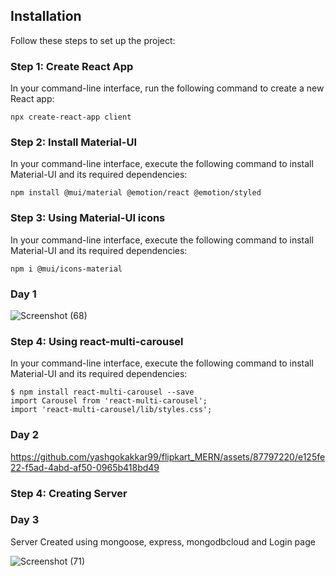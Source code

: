 ## Installation

Follow these steps to set up the project:

### Step 1: Create React App

In your command-line interface, run the following command to create a new React app:
```
npx create-react-app client
```

### Step 2: Install Material-UI
In your command-line interface, execute the following command to install Material-UI and its required dependencies:
```
npm install @mui/material @emotion/react @emotion/styled
```

### Step 3: Using Material-UI icons
In your command-line interface, execute the following command to install Material-UI and its required dependencies:
```
npm i @mui/icons-material
```
### Day 1
![Screenshot (68)](https://github.com/yashgokakkar99/flipkart_MERN/assets/87797220/ac17e671-50ce-481b-9c81-bbd1f9773211)

### Step 4: Using react-multi-carousel
In your command-line interface, execute the following command to install Material-UI and its required dependencies:
```
$ npm install react-multi-carousel --save
import Carousel from 'react-multi-carousel';
import 'react-multi-carousel/lib/styles.css';
```
### Day 2
https://github.com/yashgokakkar99/flipkart_MERN/assets/87797220/e125fe22-f5ad-4abd-af50-0965b418bd49

### Step 4: Creating Server

### Day 3
Server Created using mongoose, express, mongodbcloud and Login page

![Screenshot (71)](https://github.com/yashgokakkar99/flipkart_MERN/assets/87797220/8702e8fb-a428-42c9-a98f-7176dd56cf05)


